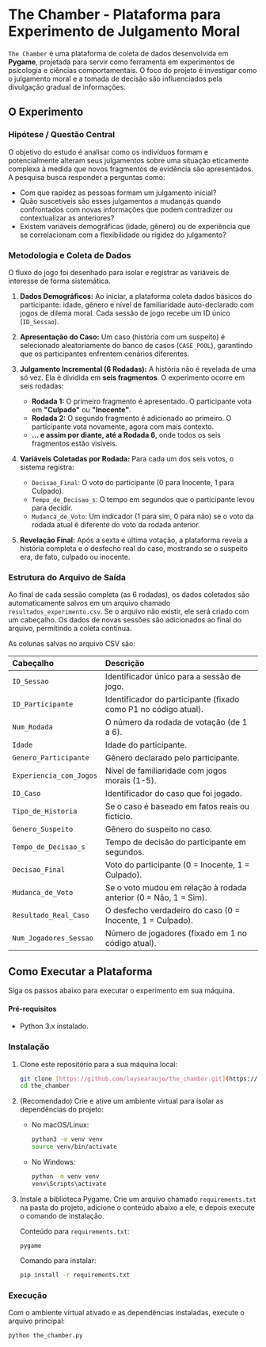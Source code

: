 # The Chamber - Plataforma para Experimento de Julgamento Moral

`The Chamber` é uma plataforma de coleta de dados desenvolvida em **Pygame**, projetada para servir como ferramenta em experimentos de psicologia e ciências comportamentais. O foco do projeto é investigar como o julgamento moral e a tomada de decisão são influenciados pela divulgação gradual de informações.

## O Experimento

### Hipótese / Questão Central
O objetivo do estudo é analisar como os indivíduos formam e potencialmente alteram seus julgamentos sobre uma situação eticamente complexa à medida que novos fragmentos de evidência são apresentados. A pesquisa busca responder a perguntas como:

* Com que rapidez as pessoas formam um julgamento inicial?
* Quão suscetíveis são esses julgamentos a mudanças quando confrontados com novas informações que podem contradizer ou contextualizar as anteriores?
* Existem variáveis demográficas (idade, gênero) ou de experiência que se correlacionam com a flexibilidade ou rigidez do julgamento?

### Metodologia e Coleta de Dados
O fluxo do jogo foi desenhado para isolar e registrar as variáveis de interesse de forma sistemática.

1.  **Dados Demográficos:** Ao iniciar, a plataforma coleta dados básicos do participante: idade, gênero e nível de familiaridade auto-declarado com jogos de dilema moral. Cada sessão de jogo recebe um ID único (`ID_Sessao`).

2.  **Apresentação do Caso:** Um caso (história com um suspeito) é selecionado aleatoriamente do banco de casos (`CASE_POOL`), garantindo que os participantes enfrentem cenários diferentes.

3.  **Julgamento Incremental (6 Rodadas):** A história não é revelada de uma só vez. Ela é dividida em **seis fragmentos**. O experimento ocorre em seis rodadas:
    * **Rodada 1:** O primeiro fragmento é apresentado. O participante vota em **"Culpado"** ou **"Inocente"**.
    * **Rodada 2:** O segundo fragmento é adicionado ao primeiro. O participante vota novamente, agora com mais contexto.
    * **... e assim por diante, até a Rodada 6**, onde todos os seis fragmentos estão visíveis.

4.  **Variáveis Coletadas por Rodada:** Para cada um dos seis votos, o sistema registra:
    * `Decisao_Final`: O voto do participante (0 para Inocente, 1 para Culpado).
    * `Tempo_de_Decisao_s`: O tempo em segundos que o participante levou para decidir.
    * `Mudanca_de_Voto`: Um indicador (1 para sim, 0 para não) se o voto da rodada atual é diferente do voto da rodada anterior.

5.  **Revelação Final:** Após a sexta e última votação, a plataforma revela a história completa e o desfecho real do caso, mostrando se o suspeito era, de fato, culpado ou inocente.

### Estrutura do Arquivo de Saída
Ao final de cada sessão completa (as 6 rodadas), os dados coletados são automaticamente salvos em um arquivo chamado `resultados_experimento.csv`. Se o arquivo não existir, ele será criado com um cabeçalho. Os dados de novas sessões são adicionados ao final do arquivo, permitindo a coleta contínua.

As colunas salvas no arquivo CSV são:

| Cabeçalho               | Descrição                                                          |
| :---------------------- | :----------------------------------------------------------------- |
| `ID_Sessao`             | Identificador único para a sessão de jogo.                         |
| `ID_Participante`       | Identificador do participante (fixado como P1 no código atual).    |
| `Num_Rodada`            | O número da rodada de votação (de 1 a 6).                          |
| `Idade`                 | Idade do participante.                                             |
| `Genero_Participante`   | Gênero declarado pelo participante.                                |
| `Experiencia_com_Jogos` | Nível de familiaridade com jogos morais (1-5).                     |
| `ID_Caso`               | Identificador do caso que foi jogado.                              |
| `Tipo_de_Historia`      | Se o caso é baseado em fatos reais ou fictício.                    |
| `Genero_Suspeito`       | Gênero do suspeito no caso.                                        |
| `Tempo_de_Decisao_s`    | Tempo de decisão do participante em segundos.                      |
| `Decisao_Final`         | Voto do participante (0 = Inocente, 1 = Culpado).                  |
| `Mudanca_de_Voto`       | Se o voto mudou em relação à rodada anterior (0 = Não, 1 = Sim).   |
| `Resultado_Real_Caso`   | O desfecho verdadeiro do caso (0 = Inocente, 1 = Culpado).         |
| `Num_Jogadores_Sessao`  | Número de jogadores (fixado em 1 no código atual).                 |

## Como Executar a Plataforma

Siga os passos abaixo para executar o experimento em sua máquina.

#### Pré-requisitos
* Python 3.x instalado.

### Instalação

1.  Clone este repositório para a sua máquina local:
    ```bash
    git clone [https://github.com/laysearaujo/the_chamber.git](https://github.com/laysearaujo/the_chamber.git)
    cd the_chamber
    ```

2.  (Recomendado) Crie e ative um ambiente virtual para isolar as dependências do projeto:
    * No macOS/Linux:
        ```bash
        python3 -m venv venv
        source venv/bin/activate
        ```
    * No Windows:
        ```bash
        python -m venv venv
        venv\Scripts\activate
        ```

3.  Instale a biblioteca Pygame. Crie um arquivo chamado `requirements.txt` na pasta do projeto, adicione o conteúdo abaixo a ele, e depois execute o comando de instalação.

    Conteúdo para `requirements.txt`:
    ```
    pygame
    ```

    Comando para instalar:
    ```bash
    pip install -r requirements.txt
    ```

### Execução

Com o ambiente virtual ativado e as dependências instaladas, execute o arquivo principal:

```bash
python the_chamber.py